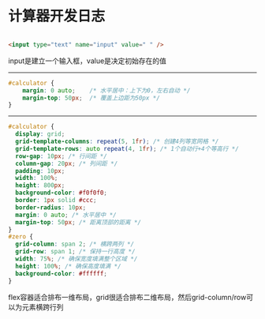 # 计算器开发日志

``` html

<input type="text" name="input" value=" " />

```

input是建立一个输入框，value是决定初始存在的值

---

``` css
#calculator {
    margin: 0 auto;    /* 水平居中：上下为0，左右自动 */
    margin-top: 50px;  /* 覆盖上边距为50px */
}
```

---

``` css
#calculator {
  display: grid;
  grid-template-columns: repeat(5, 1fr); /* 创建4列等宽网格 */
  grid-template-rows: auto repeat(4, 1fr); /* 1个自动行+4个等高行 */
  row-gap: 10px; /* 行间距 */
  column-gap: 20px; /* 列间距 */
  padding: 10px;
  width: 100%;
  height: 800px;
  background-color: #f0f0f0;
  border: 1px solid #ccc;
  border-radius: 10px;
  margin: 0 auto; /* 水平居中 */
  margin-top: 50px; /* 距离顶部的距离 */
}
#zero {
  grid-column: span 2; /* 横跨两列 */
  grid-row: span 1; /* 保持一行高度 */
  width: 75%; /* 确保宽度填满整个区域 */
  height: 100%; /* 确保高度填满 */
  background-color: #ffffff;
}

```

flex容器适合排布一维布局，grid很适合排布二维布局，然后grid-column/row可以为元素横跨行列


